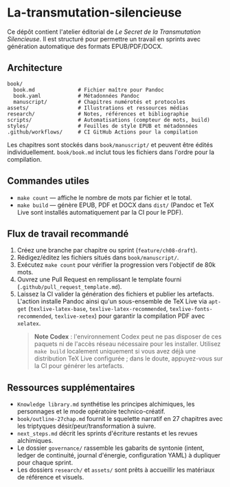 # La-transmutation-silencieuse

Ce dépôt contient l'atelier éditorial de *Le Secret de la Transmutation Silencieuse*. Il est structuré pour permettre un travail en sprints avec génération automatique des formats EPUB/PDF/DOCX.

## Architecture
```
book/
  book.md              # Fichier maître pour Pandoc
  book.yaml            # Métadonnées Pandoc
  manuscript/          # Chapitres numérotés et protocoles
assets/                # Illustrations et ressources médias
research/              # Notes, références et bibliographie
scripts/               # Automatisations (compteur de mots, build)
styles/                # Feuilles de style EPUB et métadonnées
.github/workflows/     # CI GitHub Actions pour la compilation
```

Les chapitres sont stockés dans `book/manuscript/` et peuvent être édités individuellement. `book/book.md` inclut tous les fichiers dans l'ordre pour la compilation.

## Commandes utiles
- `make count` — affiche le nombre de mots par fichier et le total.
- `make build` — génère EPUB, PDF et DOCX dans `dist/` (Pandoc et TeX Live sont installés automatiquement par la CI pour le PDF).

## Flux de travail recommandé
1. Créez une branche par chapitre ou sprint (`feature/ch08-draft`).
2. Rédigez/éditez les fichiers situés dans `book/manuscript/`.
3. Exécutez `make count` pour vérifier la progression vers l'objectif de 80k mots.
4. Ouvrez une Pull Request en remplissant le template fourni (`.github/pull_request_template.md`).
5. Laissez la CI valider la génération des fichiers et publier les artefacts. L'action installe Pandoc ainsi qu'un sous-ensemble de TeX Live via `apt-get`
   (`texlive-latex-base`, `texlive-latex-recommended`, `texlive-fonts-recommended`, `texlive-xetex`) pour garantir la compilation PDF avec `xelatex`.
   > **Note Codex** : l'environnement Codex peut ne pas disposer de ces paquets ni de l'accès réseau nécessaire pour les installer. Utilisez `make build`
   > localement uniquement si vous avez déjà une distribution TeX Live configurée ; dans le doute, appuyez-vous sur la CI pour générer les artefacts.

## Ressources supplémentaires
- `Knowledge library.md` synthétise les principes alchimiques, les personnages et le mode opératoire technico-créatif.
- `book/outline-27chap.md` fournit le squelette narratif en 27 chapitres avec les triptyques désir/peur/transformation à suivre.
- `next_steps.md` décrit les sprints d'écriture restants et les revues alchimiques.
- Le dossier `governance/` rassemble les gabarits de syntonie (intent, ledger de continuité, journal d'énergie, configuration YAML) à dupliquer pour chaque sprint.
- Les dossiers `research/` et `assets/` sont prêts à accueillir les matériaux de référence et visuels.
